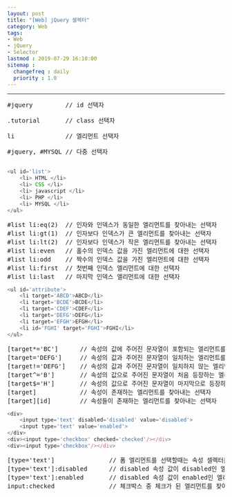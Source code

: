 ```yaml
---
layout: post
title: "[Web] jQuery 셀렉터"
category: Web
tags:
- Web
- jQuery
- Selector
lastmod : 2019-07-29 16:10:00
sitemap :
  changefreq : daily
  priority : 1.0
---
```


***

<!--미리보기-->

<pre>
#jquery         // id 선택자 <br>
.tutorial       // class 선택자 <br>
li              // 엘리먼트 선택자 <br>
#jquery, #MYSQL // 다중 선택자 <br>
</pre>

```javascript
<ul id='list'>
    <li> HTML </li>
    <li> CSS </li>
    <li> javascript </li>
    <li> PHP </li>
    <li> MYSQL </li>
</ul>
```
<pre>
#list li:eq(2)  // 인자와 인덱스가 동일한 엘리먼트를 찾아내는 선택자    -> javascript
#list li:gt(1)  // 인자보다 인덱스가 큰 엘리먼트를 찾아내는 선택자      -> javascript.PHP,MYSQL  
#list li:lt(2)  // 인자보다 인덱스가 작은 엘리먼트를 찾아내는 선택자    -> HTML,CSS
#list li:even   // 홀수의 인덱스 값을 가진 엘리먼트에 대한 선택자       -> HTML,javascript,MYSQL
#list li:odd    // 짝수의 인덱스 값을 가진 엘리먼트에 대한 선택자       -> CSS,PHP
#list li:first  // 첫번째 인덱스 엘리먼트에 대한 선택자                 -> HTML
#list li:last   // 마지막 인덱스 엘리먼트에 대한 선택자                 -> MYSQL
</pre>

```javascript
<ul id='attribute'>
    <li target='ABCD'>ABCD</li>
    <li target='BCDE'>BCDE</li>
    <li target='CDEF'>CDEF</li>
    <li target='DEFG'>DEFG</li>
    <li target='EFGH'>EFGH</li>
    <li id='FGHI' target='FGHI'>FGHI</li>
</ul>
```
<pre>
[target*='BC']      // 속성의 값에 주어진 문자열이 포함되는 엘리먼트를 찾아내는 선택자                 -> ABCD,BCDE
[target='DEFG']     // 속성의 값과 주어진 문자열이 일치하는 엘리먼트를 찾아내는 선택자                 -> DEFG
[target!='DEFG']    // 속성의 값과 주어진 문자열이 일치하지 않는 엘리먼트를 찾아내는 선택자            -> ABCD,BCDE,CDEF,EFGH,FGHI
[target^='B']       // 속성의 값으로 주어진 문자열이 처음 등장하는 엘리먼트를 찾아내는 선택자          -> BCDE
[target$='H']       // 속성의 값으로 주어진 문자열이 마지막으로 등장하는 엘리먼트를 찾아내는 선택자    -> EFGH
[target]            // 속성이 존재하는 엘리먼트를 찾아내는 선택자                                   -> ABCD,BCDE,CDEF,DEFG,EFGH,FGHI
[target][id]        // 속성들이 존재하는 엘리먼트를 찾아내는 선택자                                 -> FGHI
</pre>

```javascript
<div>
    <input type='text' disabled='disabled' value='disabled'>
    <input type='text' value='enabled'>
</div>
<div><input type='checkbox' checked='checked'/></div>
<div><input type='checkbox'/></div>
```
<pre>
[type='text']               // 폼 엘리먼트를 선택할때는 속성 셀렉터를 사용한다
[type='text']:disabled      // disabled 속성 값이 disabled인 엘리먼트를 찾아내는 선택자
[type='text']:enabled       // disabled 속성 값이 enabled인 엘리먼트를 찾아내는 선택자
input:checked               // 체크박스 중 체크가 된 엘리먼트를 찾아내는 선택자
</pre>